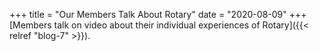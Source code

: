 +++
title = "Our Members Talk About Rotary"
date = "2020-08-09"
+++
[Members talk on video about their individual experiences of Rotary]({{< relref "blog-7" >}}).